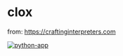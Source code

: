 # clox

from: https://craftinginterpreters.com

[![python-app](https://github.com/ShaneMarusczak/clox/actions/workflows/makefile.yml/badge.svg?branch=main&event=push)](https://github.com/ShaneMarusczak/clox/actions/workflows/makefile.yml)
